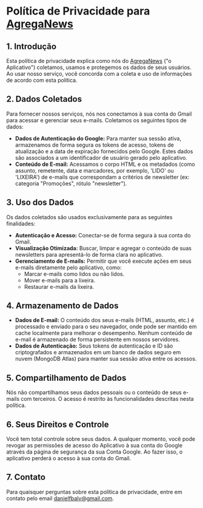 # Política de Privacidade para [AgregaNews](https://agreganews.vercel.app/)
## 1. Introdução
  Esta política de privacidade explica como nós do [AgregaNews](https://agreganews.vercel.app/) ("o Aplicativo") coletamos, usamos e protegemos os dados de seus usuários. Ao usar nosso serviço, você concorda com a coleta e uso de informações de acordo com esta política.

## 2. Dados Coletados 
 Para fornecer nossos serviços, nós nos conectamos à sua conta do Gmail para acessar e gerenciar seus e-mails. Coletamos os seguintes tipos de dados: 
 - **Dados de Autenticação do Google:** Para manter sua sessão ativa, armazenamos de forma segura os tokens de acesso, tokens de atualização e a data de expiração fornecidos pelo Google. Estes dados são associados a um identificador de usuário gerado pelo aplicativo.
- **Conteúdo de E-mail:** Acessamos o corpo HTML e os metadados (como assunto, remetente, data e marcadores, por exemplo, 'LIDO' ou 'LIXEIRA') de e-mails que correspondam a critérios de newsletter (ex: categoria "Promoções", rótulo "newsletter").

## 3. Uso dos Dados 
 Os dados coletados são usados exclusivamente para as seguintes finalidades:
- **Autenticação e Acesso:** Conectar-se de forma segura à sua conta do Gmail.
- **Visualização Otimizada:** Buscar, limpar e agregar o conteúdo de suas newsletters para apresentá-lo de forma clara no aplicativo.
- **Gerenciamento de E-mails:** Permitir que você execute ações em seus e-mails diretamente pelo aplicativo, como:
    - Marcar e-mails como lidos ou não lidos.
    - Mover e-mails para a lixeira.
    - Restaurar e-mails da lixeira.

## 4. Armazenamento de Dados 
 - **Dados de E-mail:** O conteúdo dos seus e-mails (HTML, assunto, etc.) é processado e enviado para o seu navegador, onde pode ser mantido em cache localmente para melhorar o desempenho. Nenhum conteúdo de e-mail é armazenado de forma persistente em nossos servidores.
 - **Dados de Autenticação:** Seus tokens de autenticação e ID são criptografados e armazenados em um banco de dados seguro em nuvem (MongoDB Atlas) para manter sua sessão ativa entre os acessos.
 
## 5. Compartilhamento de Dados 
 Nós não compartilhamos seus dados pessoais ou o conteúdo de seus e-mails com terceiros. O acesso é restrito às funcionalidades descritas nesta política.

## 6. Seus Direitos e Controle 
 Você tem total controle sobre seus dados. A qualquer momento, você pode revogar as permissões de acesso do Aplicativo à sua conta do Google através da página de segurança da sua Conta Google. Ao fazer isso, o aplicativo perderá o acesso à sua conta do Gmail.
 
## 7. Contato 
 Para quaisquer perguntas sobre esta política de privacidade, entre em contato pelo email danielfbalv@gmail.com.